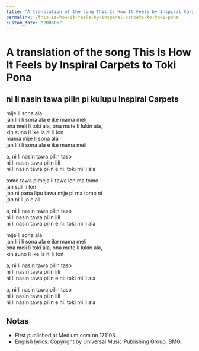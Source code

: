 ```yaml
---
title: "A translation of the song This Is How It Feels by Inspiral Carpets to Toki Pona"
permalink: /this-is-how-it-feels-by-inspiral-carpets-to-toki-pona
custom_date: "200605"
---
```


# A translation of the song This Is How It Feels by Inspiral Carpets to Toki Pona

## ni li nasin tawa pilin pi kulupu Inspiral Carpets

mije li sona ala  
jan lili li sona ala e ike mama meli  
ona meli li toki ala, ona mute li lukin ala,  
kin suno li ike la ni li lon  
mama mije li sona ala  
jan lili li sona ala e ike mama meli  

a, ni li nasin tawa pilin taso  
ni li nasin tawa pilin lili  
ni li nasin tawa pilin e ni: toki mi li ala  

tomo tawa pimeja li tawa lon ma tomo  
jan suli li lon  
jan ni pana lipu tawa mije pi ma tomo ni  
jan ni li jo e ali  

a, ni li nasin tawa pilin taso  
ni li nasin tawa pilin lili  
ni li nasin tawa pilin e ni: toki mi li ala  

mije li sona ala  
jan lili li sona ala e ike mama meli  
ona meli li toki ala, ona mute li lukin ala,  
kin suno li ike la ni li lon  

a, ni li nasin tawa pilin taso  
ni li nasin tawa pilin lili  
ni li nasin tawa pilin e ni: toki mi li ala  

a, ni li nasin tawa pilin taso  
ni li nasin tawa pilin lili  
ni li nasin tawa pilin e ni: toki mi li ala  

## Notas

- First published at Medium.com on 171103.
- English lyrics: Copyright by Universal Music Publishing Group, BMG.
